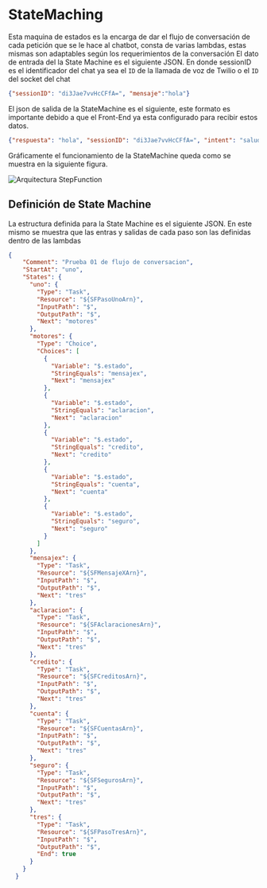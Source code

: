 # StateMaching
Esta maquina de estados es la encarga de dar el flujo de conversación de cada petición que se le hace al chatbot, consta de varias lambdas, estas mismas son adaptables según los requerimientos de la conversación 
El dato de entrada del la State Machine es el siguiente JSON. En donde sessionID es el identificador del chat ya sea el `ID` de la llamada de voz de Twilio o el `ID` del socket del chat
```json
{"sessionID": "di3Jae7vvHcCFfA=", "mensaje":"hola"}
```
El json de salida de la StateMachine es el siguiente, este formato es importante debido a que el Front-End ya esta configurado para recibir estos datos.
```json
{"respuesta": "hola", "sessionID": "di3Jae7vvHcCFfA=", "intent": "saludo"}
```
Gráficamente el funcionamiento de la StateMachine queda como se muestra en la siguiente figura.  
  
![Arquitectura StepFunction](https://referencias-documentacion-md.s3-us-west-2.amazonaws.com/StepFunction.jpg)

## Definición de State Machine
La estructura definida para la State Machine es el siguiente JSON. En este mismo se muestra que las entras y salidas de cada paso son las definidas dentro de las lambdas 

```json
{
    "Comment": "Prueba 01 de flujo de conversacion",
    "StartAt": "uno",
    "States": {
      "uno": {
        "Type": "Task",
        "Resource": "${SFPasoUnoArn}",
        "InputPath": "$",
        "OutputPath": "$",
        "Next": "motores"
      },
      "motores": {
        "Type": "Choice",
        "Choices": [
          {
            "Variable": "$.estado",
            "StringEquals": "mensajex",
            "Next": "mensajex"
          },
          {
            "Variable": "$.estado",
            "StringEquals": "aclaracion",
            "Next": "aclaracion"
          },
          {
            "Variable": "$.estado",
            "StringEquals": "credito",
            "Next": "credito"
          },
          {
            "Variable": "$.estado",
            "StringEquals": "cuenta",
            "Next": "cuenta"
          },
          {
            "Variable": "$.estado",
            "StringEquals": "seguro",
            "Next": "seguro"
          }
        ]
      },
      "mensajex": {
        "Type": "Task",
        "Resource": "${SFMensajeXArn}",
        "InputPath": "$",
        "OutputPath": "$",
        "Next": "tres"
      },
      "aclaracion": {
        "Type": "Task",
        "Resource": "${SFAclaracionesArn}",
        "InputPath": "$",
        "OutputPath": "$",
        "Next": "tres"
      },
      "credito": {
        "Type": "Task",
        "Resource": "${SFCreditosArn}",
        "InputPath": "$",
        "OutputPath": "$",
        "Next": "tres"
      },
      "cuenta": {
        "Type": "Task",
        "Resource": "${SFCuentasArn}",
        "InputPath": "$",
        "OutputPath": "$",
        "Next": "tres"
      },
      "seguro": {
        "Type": "Task",
        "Resource": "${SFSegurosArn}",
        "InputPath": "$",
        "OutputPath": "$",
        "Next": "tres"
      },
      "tres": {
        "Type": "Task",
        "Resource": "${SFPasoTresArn}",
        "InputPath": "$",
        "OutputPath": "$",
        "End": true
      }
    }
  }
```
